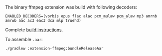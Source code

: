 The binary ffmpeg extension was build with following decoders:

```
ENABLED_DECODERS=(vorbis opus flac alac pcm_mulaw pcm_alaw mp3 amrnb amrwb aac ac3 eac3 dca mlp truehd)
```

Complete [build instructions](https://github.com/google/ExoPlayer/blob/r2.14.1/extensions/ffmpeg/README.md).

To assemble ``.aar``:

```
./gradlew :extension-ffmpeg:bundleReleaseAar
```
